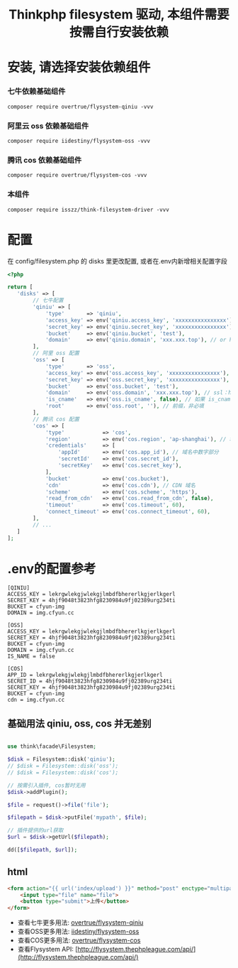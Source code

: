 <h1 align="center">Thinkphp filesystem 驱动, 本组件需要按需自行安装依赖</h1>

# 安装, 请选择安装依赖组件

### 七牛依赖基础组件
```shell
composer require overtrue/flysystem-qiniu -vvv
```

### 阿里云 oss 依赖基础组件
```shell
composer require iidestiny/flysystem-oss -vvv
```

### 腾讯 cos 依赖基础组件
```shell
composer require overtrue/flysystem-cos -vvv
```


### 本组件
```shell
composer require isszz/think-filesystem-driver -vvv
```

# 配置

在 config/filesystem.php 的 disks 里更改配置, 或者在.env内新增相关配置字段

```php
<?php

return [
   'disks' => [
		// 七牛配置
		'qiniu' => [
			'type'       => 'qiniu',
			'access_key' => env('qiniu.access_key', 'xxxxxxxxxxxxxxxx'),
			'secret_key' => env('qiniu.secret_key', 'xxxxxxxxxxxxxxxx'),
			'bucket'     => env('qiniu.bucket', 'test'),
			'domain'     => env('qiniu.domain', 'xxx.xxx.top'), // or host: https://xxxx.xxx.top
		],
		// 阿里 oss 配置
		'oss' => [
			'type'       => 'oss',
			'access_key' => env('oss.access_key', 'xxxxxxxxxxxxxxxx'),
			'secret_key' => env('oss.secret_key', 'xxxxxxxxxxxxxxxx'),
			'bucket'     => env('oss.bucket', 'test'),
			'domain'     => env('oss.domain', 'xxx.xxx.top'), // ssl：https://xxxx.xxx.top
			'is_cname'   => env('oss.is_cname', false), // 如果 is_cname 为 false, domain 应配置 oss 提供的域名如：`oss-cn-beijing.aliyuncs.com`，cname 或 cdn 请自行到阿里 oss 后台配置并绑定 bucket
			'root'       => env('oss.root', ''), // 前缀，非必填
		],
		// 腾讯 cos 配置
		'cos' => [
			'type'			  => 'cos',
			'region'          => env('cos.region', 'ap-shanghai'), // 地域
			'credentials'     => [
				'appId'		  => env('cos.app_id'), // 域名中数字部分
				'secretId'	  => env('cos.secret_id'),
				'secretKey'	  => env('cos.secret_key'),
			],
			'bucket'          => env('cos.bucket'),
			'cdn'             => env('cos.cdn'), // CDN 域名
			'scheme'          => env('cos.scheme', 'https'),
			'read_from_cdn'   => env('cos.read_from_cdn', false),
			'timeout'         => env('cos.timeout', 60),
			'connect_timeout' => env('cos.connect_timeout', 60),
		],
		// ...
   ]
];
```
# .env的配置参考

```
[QINIU]
ACCESS_KEY = lekrgwlekgjwlekgjlmbdfbhererlkgjerlkgerl
SECRET_KEY = 4hjf9048t3823hfg8230984u9fj02389urg234ti
BUCKET = cfyun-img
DOMAIN = img.cfyun.cc

[OSS]
ACCESS_KEY = lekrgwlekgjwlekgjlmbdfbhererlkgjerlkgerl
SECRET_KEY = 4hjf9048t3823hfg8230984u9fj02389urg234ti
BUCKET = cfyun-img
DOMAIN = img.cfyun.cc
IS_NAME = false

[COS]
APP_ID = lekrgwlekgjwlekgjlmbdfbhererlkgjerlkgerl
SECRET_ID = 4hjf9048t3823hfg8230984u9fj02389urg234ti
SECRET_KEY = 4hjf9048t3823hfg8230984u9fj02389urg234ti
BUCKET = cfyun-img
cdn = img.cfyun.cc
```

## 基础用法 qiniu, oss, cos 并无差别

```php

use think\facade\Filesystem;

$disk = Filesystem::disk('qiniu');
// $disk = Filesystem::disk('oss');
// $disk = Filesystem::disk('cos');

// 按需引入插件, cos暂时无用
$disk->addPlugin();

$file = request()->file('file');

$filepath = $disk->putFile('mypath', $file);

// 插件提供的url获取
$url = $disk->getUrl($filepath);

dd([$filepath, $url]); 
```

## html

```html
<form action="{{ url('index/upload') }}" method="post" enctype="multipart/form-data">
    <input type="file" name="file">
    <button type="submit">上传</button>
</form>
```


- 查看七牛更多用法: [overtrue/flysystem-qiniu](https://github.com/overtrue/flysystem-qiniu)
- 查看OSS更多用法: [iidestiny/flysystem-oss](https://github.com/iidestiny/flysystem-oss)
- 查看COS更多用法: [overtrue/flysystem-cos](https://github.com/overtrue/flysystem-cos)
- 查看Flysystem API: [http://flysystem.thephpleague.com/api/](http://flysystem.thephpleague.com/api/)
